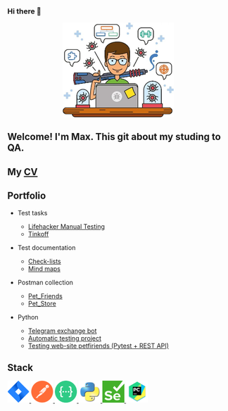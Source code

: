 ### Hi there 🐍

<div align="center">
<img src="https://github.com/MaxJamal/MaxJamal/blob/main/QA.jpg.jpg" width=50% height=50%>
</div>

## Welcome! I'm Max. This git about my studing to QA.

## My [CV](https://github.com/MaxJamal/MaxJamal/blob/main/CV%20Zhamaldinov%20M..pdf)

## Portfolio 
- Test tasks
   - [Lifehacker Manual Testing](https://github.com/MaxJamal/lifehacker)
   - [Tinkoff](https://github.com/MaxJamal/Tinkoff_QA)

- Test documentation
   -  [Check-lists](https://github.com/MaxJamal)
   -  [Mind maps](https://github.com/MaxJamal/mind_maps)
  
- Postman collection
   -  [Pet_Friends ](https://api.postman.com/collections/22119576-48cc92a8-5f00-4a3c-8529-255915bf46e3?access_key=PMAT-01H1BDDDXVB3JXS0VH359V8D0C)
   -  [Pet_Store](https://api.postman.com/collections/22119576-c5b52af1-0962-41c3-b087-71d1a0cfb537?access_key=PMAT-01H1BDFJ8EPB00S43F7TT7X7G3)

- Python
   -  [Telegram exchange bot](https://github.com/MaxJamal/TelegramBot)
   -  [Automatic testing project](https://github.com/MaxJamal/module28)
   -  [Testing web-site petfiriends (Pytest + REST API)](https://github.com/MaxJamal/sf19)

## Stack

<a href="https://www.atlassian.com/software/jira">
<img src="https://github.com/MaxJamal/MaxJamal/blob/main/Jira.png" alt="Jira" width="50" height="50" />
</a>
<a href="https://www.postman.com/">
<img src="https://github.com/MaxJamal/MaxJamal/blob/main/Postman.png" alt="Postman" width="50" height="50" />
</a>
<a href="https://swagger.io/">
<img src="https://github.com/MaxJamal/MaxJamal/blob/main/swagger.png" alt="Swagger" width="50" height="50" />
</a>
<a href="https://www.python.org/">
<img src="https://github.com/MaxJamal/MaxJamal/blob/main/python.png" alt="Python" width="50" height="50" />
</a>
<a href="https://www.selenium.dev/">
<img src="https://github.com/MaxJamal/MaxJamal/blob/main/Selenium.png" alt="Selenium" width="50" height="50" />
</a>
<a href="(https://www.jetbrains.com/pycharm/">
<img src="https://github.com/MaxJamal/MaxJamal/blob/main/pycharm.png" alt="PyCharm" width="50" height="50" />
</a>

